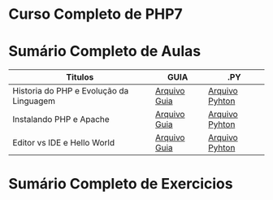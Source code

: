 # Curso Completo de PHP7

# Sumário Completo de Aulas

| Titulos                                 | GUIA                                   | .PY                                                        |
| --------------------------------------- | -------------------------------------- | ---------------------------------------------------------- |
| Historia do PHP e Evolução da Linguagem | [Arquivo Guia](./php.AULAS/aula.001/#) | [Arquivo Pyhton](./php.AULAS/aula.001/php.HISTORIA.yaml)   |
| Instalando PHP e Apache                 | [Arquivo Guia](./php.AULAS/aula.002/#) | [Arquivo Pyhton](./php.AULAS/aula.002/php.INSTALACAO.yaml) |
| Editor vs IDE e Hello World             | [Arquivo Guia](./php.AULAS/aula.003/#) | [Arquivo Pyhton](./php.AULAS/aula.003/#)              |

# Sumário Completo de Exercicios